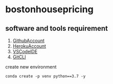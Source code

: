 # bostonhousepricing
## software and tools requirement

1. [GithubAccount](https://github.com)
2. [HerokuAccount](https://heroku.com)
3. [VSCodeIDE](https://code.visualstudio.com/)
4. [GitCLI](https://git-scm.com/book/en/v2/Getting-Started-The-Command-Line)

create new environment
`````````              
conda create -p venv python==3.7 -y
``````````
